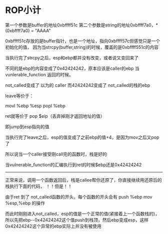 # ROP小计

第一个参数是buffer的地址0xbffff51c
第二个参数是string的地址0xbffff7a0，*(0xbffff7a0) = "AAAA"

0xbffff51c存放的是buffer指针，也是一个地址，指向0xbffff57c但感觉只是一个初始化的值，
因为当strcpy(buffer,string)的时候，覆盖的是0xbffff551c的内容

当执行完了strcpy之后，esp和ebp都并没有改变，或者说又变回来了

不同的是ebp的内容变成了0x42424242，原本应该是caller的ebp
当vunlerable_function 返回的时候。

not_called变成了 以为的 caller
而42424242变成了 not_called的栈的ebp

leave等价于：

movl %ebp %esp
popl %ebp

ret就等价于 
pop $eip（丢弃掉刚才返回地址的值）

即jump到esp指向的值

当执行完了leave之后，esp的值变成了之前ebp的值+4，是因为mov之后又pop了

所以说当一个caller接受刚call完的函数时，栈是好的


当vulnerable_function的汇编执行到ret的时候$ebp还是0x42424242

*******
正常来说，调用一个函数返回后，栈是callee帮你还原了，你直接继续用还原后的栈执行下面的代码， ！！但是！！

由于ret 到了 not_called函数的开头，每个函数的开头会有
push %ebp
mov %esp,%ebp
的操作

而此时刚刚进入not_called，esp的值是一个正常的值(紧接着上一个函数栈的)，所以先把ebp--0x42424242这个值push到栈顶，然后ebp变成esp，这样0x42424242这个异常的ebp实际上并没有被使用


